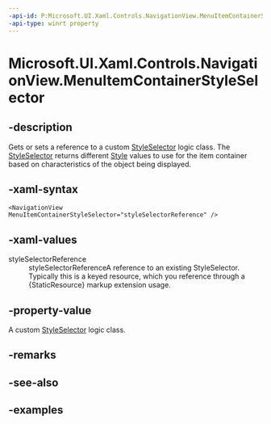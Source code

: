 ```yaml
---
-api-id: P:Microsoft.UI.Xaml.Controls.NavigationView.MenuItemContainerStyleSelector
-api-type: winrt property
---
```


<!-- Property syntax.
public StyleSelector MenuItemContainerStyleSelector { get;  set; }
-->

# Microsoft.UI.Xaml.Controls.NavigationView.MenuItemContainerStyleSelector

## -description

Gets or sets a reference to a custom [StyleSelector](styleselector.md) logic class. The [StyleSelector](styleselector.md) returns different [Style](../windows.ui.xaml/style.md) values to use for the item container based on characteristics of the object being displayed.

## -xaml-syntax

```xaml
<NavigationView MenuItemContainerStyleSelector="styleSelectorReference" />
```

## -xaml-values

<dl><dt>styleSelectorReference</dt><dd>styleSelectorReferenceA reference to an existing StyleSelector. Typically this is a keyed resource, which you reference through a {StaticResource} markup extension usage.</dd>
</dl>

## -property-value

A custom [StyleSelector](styleselector.md) logic class.

## -remarks

## -see-also

## -examples

